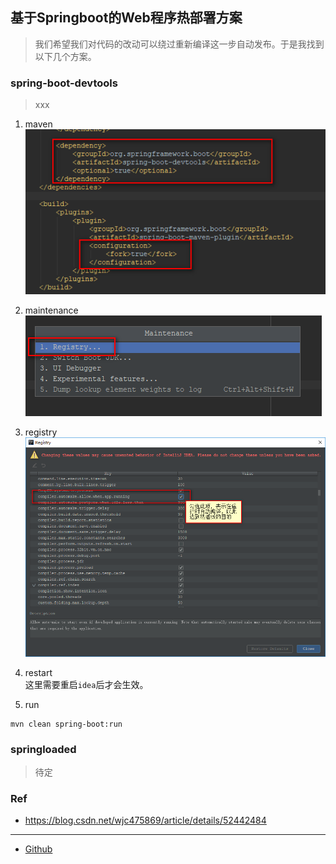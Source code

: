 ## 基于Springboot的Web程序热部署方案

>我们希望我们对代码的改动可以绕过重新编译这一步自动发布。于是我找到以下几个方案。

### spring-boot-devtools

> xxx

1. maven
<br>![](_image/20190513173525.png)

2. maintenance
<br>![](_image/20190513173448.png)

3. registry
<br>![](_image/20190513173744.png)

4. restart
<br>这里需要重启`idea`后才会生效。

5. run
```shell
mvn clean spring-boot:run
```

### springloaded

> 待定

### Ref
- https://blog.csdn.net/wjc475869/article/details/52442484

-------------------

- [Github](https://github.com/qwhai)
